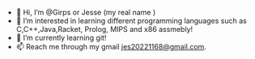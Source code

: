 - 👋 Hi, I’m @Girps or Jesse (my real name ) 
- 👀 I’m interested in learning different programming languages such as C,C++,Java,Racket, Prolog, MIPS and x86 assmebly! 
- 🌱 I’m currently learning git! 
- 📫 Reach me through my gmail jes20221168@gmail.com. 

<!---
Girps/Girps is a ✨ special ✨ repository because its `README.md` (this file) appears on your GitHub profile.
You can click the Preview link to take a look at your changes.
--->
